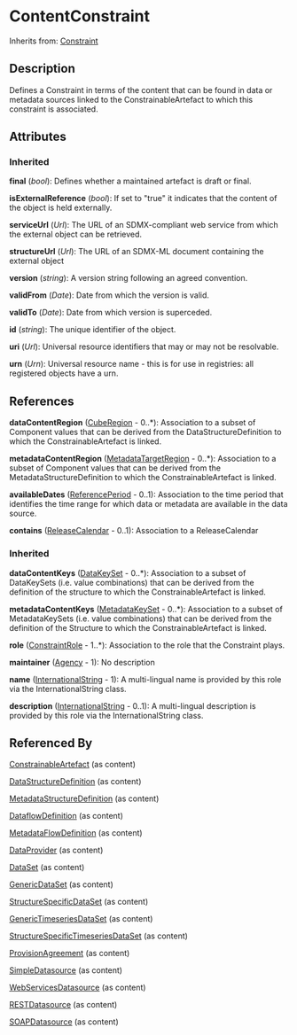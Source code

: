 
# ContentConstraint



Inherits from: [Constraint](Constraint.md)



## Description

Defines a Constraint in terms of the content that can be found in data or metadata sources linked to the ConstrainableArtefact to which this constraint is associated.


## Attributes

### Inherited

**final** (*bool*): Defines whether a maintained artefact is draft or final.

**isExternalReference** (*bool*): If set to "true" it indicates that the content of the object is held externally.

**serviceUrl** (*Url*): The URL of an SDMX-compliant web service from which the external object can be retrieved.

**structureUrl** (*Url*): The URL of an SDMX-ML document containing the external object

**version** (*string*): A version string following an agreed convention.

**validFrom** (*Date*): Date from which the version is valid.

**validTo** (*Date*): Date from which version is superceded.

**id** (*string*): The unique identifier of the object.

**uri** (*Url*): Universal resource identifiers that may or may not be resolvable.

**urn** (*Urn*): Universal resource name - this is for use in registries: all registered objects have a urn.



## References

**dataContentRegion** ([CubeRegion](CubeRegion.md) - 0..*): Association to a subset of Component values that can be derived from the DataStructureDefinition to which the ConstrainableArtefact is linked.

**metadataContentRegion** ([MetadataTargetRegion](MetadataTargetRegion.md) - 0..*): Association to a subset of Component values that can be derived from the MetadataStructureDefinition to which the ConstrainableArtefact is linked.

**availableDates** ([ReferencePeriod](ReferencePeriod.md) - 0..1): Association to the time period that identifies the time range for which data or metadata are available in the data source.

**contains** ([ReleaseCalendar](ReleaseCalendar.md) - 0..1): Association to a ReleaseCalendar

### Inherited

**dataContentKeys** ([DataKeySet](DataKeySet.md) - 0..*): Association to a subset of DataKeySets (i.e. value combinations) that can be derived from the definition of the structure to which the ConstrainableArtefact is linked.

**metadataContentKeys** ([MetadataKeySet](MetadataKeySet.md) - 0..*): Association to a subset of MetadataKeySets (i.e. value combinations) that can be derived from the definition of the Structure to which the ConstrainableArtefact is linked.

**role** ([ConstraintRole](ConstraintRole.md) - 1..*): Association to the role that the Constraint plays.

**maintainer** ([Agency](../Base/Agency.md) - 1): No description

**name** ([InternationalString](../Base/InternationalString.md) - 1): A multi-lingual name is provided by this role via the InternationalString class.

**description** ([InternationalString](../Base/InternationalString.md) - 0..1): A multi-lingual description is provided by this role via the InternationalString class.



## Referenced By

[ConstrainableArtefact](ConstrainableArtefact.md) (as content)

[DataStructureDefinition](../DataStructure/DataStructureDefinition.md) (as content)

[MetadataStructureDefinition](../MetadataStructure/MetadataStructureDefinition.md) (as content)

[DataflowDefinition](../DataStructure/DataflowDefinition.md) (as content)

[MetadataFlowDefinition](../MetadataStructure/MetadataFlowDefinition.md) (as content)

[DataProvider](../Base/DataProvider.md) (as content)

[DataSet](../DataStructure/DataSet.md) (as content)

[GenericDataSet](../DataStructure/GenericDataSet.md) (as content)

[StructureSpecificDataSet](../DataStructure/StructureSpecificDataSet.md) (as content)

[GenericTimeseriesDataSet](../DataStructure/GenericTimeseriesDataSet.md) (as content)

[StructureSpecificTimeseriesDataSet](../DataStructure/StructureSpecificTimeseriesDataSet.md) (as content)

[ProvisionAgreement](ProvisionAgreement.md) (as content)

[SimpleDatasource](SimpleDatasource.md) (as content)

[WebServicesDatasource](WebServicesDatasource.md) (as content)

[RESTDatasource](RESTDatasource.md) (as content)

[SOAPDatasource](SOAPDatasource.md) (as content)


